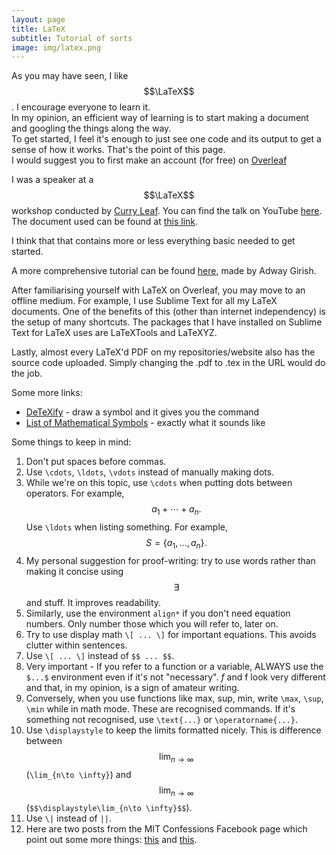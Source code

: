 ```yaml
---
layout: page
title: LaTeX
subtitle: Tutorial of sorts
image: img/latex.png
---
```


As you may have seen, I like $$\LaTeX$$. I encourage everyone to learn it.  
In my opinion, an efficient way of learning is to start making a document and googling the things along the way.  
To get started, I feel it's enough to just see one code and its output to get a sense of how it works. That's the point of this page.  
I would suggest you to first make an account (for free) on [Overleaf](https://www.overleaf.com/?r=6953fddc&rm=d&rs=b)<!-- Then, you may see [this](https://www.overleaf.com/read/smxvxtpbvjht) file of mine.  --> 

I was a speaker at a $$\LaTeX$$ workshop conducted by [Curry Leaf](https://sites.google.com/view/curryleaf/). You can find the talk on YouTube [here](https://www.youtube.com/watch?v=_Efsc69Inrw). The document used can be found at [this link](https://www.overleaf.com/read/cdjvqzchyfvt).

I think that that contains more or less everything basic needed to get started. 

A more comprehensive tutorial can be found [here](https://www.overleaf.com/read/jcwsxzmtzxmb), made by Adway Girish.

After familiarising yourself with LaTeX on Overleaf, you may move to an offline medium. For example, I use Sublime Text for all my LaTeX documents. One of the benefits of this (other than internet independency) is the setup of many shortcuts. The packages that I have installed on Sublime Text for LaTeX uses are LaTeXTools and LaTeXYZ.

Lastly, almost every LaTeX'd PDF on my repositories/website also has the source code uploaded. Simply changing the .pdf to .tex in the URL would do the job.  

Some more links:
* [DeTeXify](http://detexify.kirelabs.org/) - draw a symbol and it gives you the command
* [List of Mathematical Symbols](https://oeis.org/wiki/List_of_LaTeX_mathematical_symbols) - exactly what it sounds like

Some things to keep in mind:
1. Don't put spaces before commas.
2. Use `\cdots`, `\ldots`, `\vdots` instead of manually making dots.
3. While we're on this topic, use   `\cdots` when putting dots between operators. For example, $$a_1 + \cdots + a_n.$$ Use `\ldots` when listing something. For example, $$S = \{a_1, \ldots, a_n\}.$$
4. My personal suggestion for proof-writing: try to use words rather than making it concise using $$\exists$$ and stuff. It improves readability. 
5. Similarly, use the environment `align*` if you don't need equation numbers. Only number those which you will refer to, later on.
6. Try to use display math `\[ ... \]` for important equations. This avoids clutter within sentences.
7. Use `\[ ... \]` instead of `$$ ... $$`. 
7. Very important - If you refer to a function or a variable, ALWAYS use the `$...$` environment even if it's not "necessary". $f$ and f look very different and that, in my opinion, is a sign of amateur writing.
8. Conversely, when you use functions like max, sup, min, write `\max`, `\sup`, `\min` while in math mode. These are recognised commands. If it's something not recognised, use `\text{...}` or `\operatorname{...}`.
9. Use `\displaystyle` to keep the limits formatted nicely. This is difference between $$\lim_{n\to \infty}$$ (`\lim_{n\to \infty}`) and $$\displaystyle\lim_{n\to \infty}$$ (`$$\displaystyle\lim_{n\to \infty}$$`).
10. Use `\|` instead of `||`.
11. Here are two posts from the MIT Confessions Facebook page which point out some more things: [this](https://www.facebook.com/462508190484900/posts/3878871575515194/) and [this](https://www.facebook.com/462508190484900/posts/3881577971911221/).